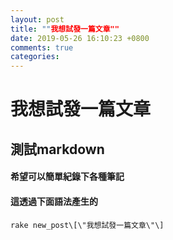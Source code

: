 ```yaml
---
layout: post
title: ""我想試發一篇文章""
date: 2019-05-26 16:10:23 +0800
comments: true
categories: 
---
```

我想試發一篇文章
===

## 測試markdown

#### 希望可以簡單紀錄下各種筆記

#### 這透過下面語法產生的
```
rake new_post\[\"我想試發一篇文章\"\]
```
